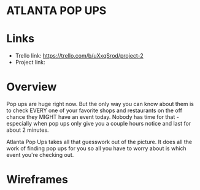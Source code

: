 # ATLANTA POP UPS

# Links

- Trello link: https://trello.com/b/uXxqSrod/project-2
- Project link:

# Overview

Pop ups are huge right now. But the only way you can know about them is to check EVERY one of your favorite shops and restaurants on the off chance they MIGHT have an event today. Nobody has time for that - especially when pop ups only give you a couple hours notice and last for about 2 minutes. 

Atlanta Pop Ups takes all that guesswork out of the picture. It does all the work of finding pop ups for you so all you have to worry about is which event you're checking out.

# Wireframes

